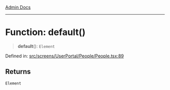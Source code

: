[Admin Docs](/)

***

# Function: default()

> **default**(): `Element`

Defined in: [src/screens/UserPortal/People/People.tsx:89](https://github.com/PalisadoesFoundation/talawa-admin/blob/main/src/screens/UserPortal/People/People.tsx#L89)

## Returns

`Element`
